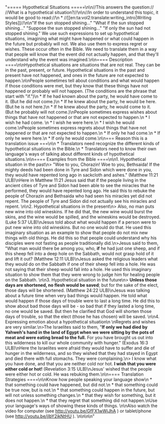 "===== Hypothetical Situations =====\n\n//This answers the question:// //What is a hypothetical situation?//\n\n//In order to understand this topic, it would be good to read://\n  * //[[en:ta:vol2:translate:writing_intro|Writing Styles]]//\n\n\"If the sun stopped shining…\" \"What if the sun stopped shining…\" \"Suppose the sun stopped shining…\" \"If only the sun had not stopped shining.\" We use such expressions to set up hypothetical situations, imagining what might have happened or what could happen in the future but probably will not. We also use them to express regret or wishes. These occur often in the Bible. We need to translate them in a way that people will know that the event did not actually happen, and that they'll understand why the event was imagined.\n\n==== Description ====\n\nHypothetical situations are situations that are not real. They can be in the past, present, or future. Hypothetical situations in the past and present have not happened, and ones in the future are not expected to happen.\n\nPeople sometimes tell about conditions and what would happen if those conditions were met, but they know that these things have not happened or probably will not happen. (The conditions are the phrase that start with \"if.\")\n  * If he had known about the party, he would have come to it. (But he did not come.)\n  * If he knew about the party, he would be here. (But he is not here.)\n  * If he knew about the party, he would come to it. (But he probably will not come.)\nPeople sometimes express wishes about things that have not happened or that are not expected to happen.\n  * I wish he had come. \n  * I wish he were here.\n  * I wish he would come.\nPeople sometimes express regrets about things that have not happened or that are not expected to happen.\n  * If only he had come.\n  * If only he were here.\n  * If only he would come.\n\n=== Reason this is a translation issue ===\n\n  * Translators need recognize the different kinds of hypothetical situations in the Bible.\n  * Translators need to know their own language's ways of talking about different kinds of hypothetical situations.\n\n==== Examples from the Bible ====\n\n1. Hypothetical situation in the past\n> \"Woe to you, Chorazin! Woe to you, Bethsaida! If the mighty deeds had been done in Tyre and Sidon which were done in you, they would have repented long ago in sackcloth and ashes.\" (Matthew 11:21 ULB)\nHere in Matthew 11:21 Jesus said that if the people living in the ancient cities of Tyre and Sidon had been able to see the miracles that he performed, they would have repented long ago. He said this to rebuke the people of Chorazin and Bethsaida who had seen his miracles yet did not repent. The people of Tyre and Sidon did not actually see his miracles and repent. \n\n2. Hypothetical situations in the present\n> Also, no man puts new wine into old wineskins. If he did that, the new wine would burst the skins, and the wine would be spilled, and the wineskins would be destroyed. (Luke 5:37 ULB)\nJesus told about what would happen if a person were to put new wine into old wineskins. But no one would do that. He used this imaginary situation as an example to show that people do not mix new things with old things. He did this so that people could understand why his disciples were not fasting as people traditionally did.\n>Jesus said to them, \"What man would there be among you, who, __if__  he had just one sheep, and if this sheep fell into a deep hole on the Sabbath, would not grasp hold of it and lift it out? (Matthew 12:11 ULB)\nJesus asked the religious leaders what they would do on the Sabbath if one of their sheep fell into a hole. He was not saying that their sheep would fall into a hole. He used this imaginary situation to show them that they were wrong to judge him for healing people on the Sabbath. \n\n3. Hypothetical situation in the future\n> __Unless those days are shortened, no flesh would be saved__; but for the sake of the elect, those days will be shortened. (Matthew 24:22 ULB)\nJesus was talking about a future time when very bad things would happen. He told what would happen if those days of trouble were to last a long time. He did this to show about bad those days will be - so bad that if they lasted a long time, no one would be saved. But then he clarified that God will shorten those days of trouble, so that the elect (those he has chosen) will be saved.  \n\n4. Expressing emotion about a hypothetical situation\n \nRegrets and wishes are very similar.\n>The Israelites said to them, \"__If only we had died by Yahweh's hand in the land of Egypt when we were sitting by the pots of meat and were eating bread to the full.__ For you have brought us out into this wilderness to kill our whole community with hunger.\" (Exodus 16:3 ULB)\nHere the Israelites were afraid they would have to suffer and die of hunger in the wilderness, and so they wished that they had stayed in Egypt and died there with full stomachs. They were complaining.\n> I know what you have done, and that you are neither cold nor hot. __I wish that you were either cold or hot!__ (Revelation 3:15 ULB)\nJesus' wished that the people were either hot or cold. He was rebuking them.\n\n==== Translation Strategies ====\n\nKnow how people speaking your language show\n  * that something could have happened, but did not.\n  * that something could be true now, but is not.\n  * that something could happen in the future, but will not unless something changes.\n  * that they wish for something, but it does not happen.\n  * that they regret that something did not happen.\nUse your language's ways of showing these kinds of things. \n\nAlso watch the video for computer (see http://youtu.be/GfFX1wWjJhA ) or tablet/phone (see http://youtu.be/jIbY2ikNtHU ). \n\n\n\n"

